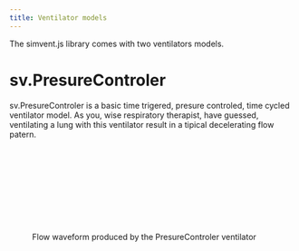 ```yaml
---
title: Ventilator models
---
```

The simvent.js library comes with two ventilators models.

# sv.PresureControler

sv.PresureControler is a basic time trigered, presure controled, time cycled ventilator model. As you, wise respiratory therapist, have guessed, ventilating a lung with this ventilator result in a tipical decelerating flow patern.

<figure>
<svg id="svg1" class="graphcurve"></svg>
<figcaption>Flow waveform produced by the PresureControler ventilator</figcaption>
</figure>
<script>
var lung = new sv.SimpleLung();
var ventilator = new sv.PresureControler();
var data = ventilator.ventilate(lung);

fx = function(d){return d.time};
fy1 = function(d){return f.Flung};
var graph = gs.quickGraph( "#svg1", data.timeData, fx, fy1).setidx("Temps").setidy("Flow");
</script>
